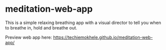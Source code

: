 # meditation-web-app
This is a simple relaxing breathing app with a visual director to tell you when to breathe in, hold and breathe out.

Preview web app here: https://techiemokhele.github.io/meditation-web-app/
